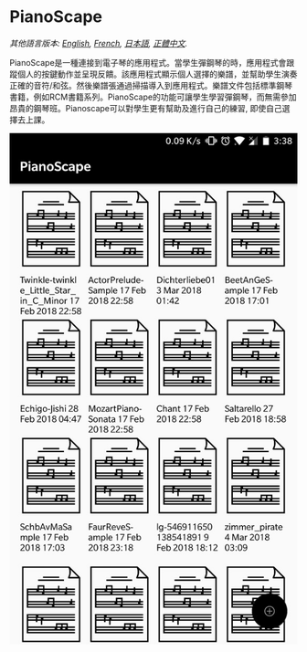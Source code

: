 # PianoScape

*其他語言版本: [English](README.en.md), [French](README.fr.md), [日本語](README.ja.md), [正體中文](README.zh-hant.md).*

PianoScape是一種連接到電子琴的應用程式。當學生彈鋼琴的時，應用程式會跟蹤個人的按鍵動作並呈現反饋。該應用程式顯示個人選擇的樂譜，並幫助學生演奏正確的音符/和弦。然後樂譜張通過掃描導入到應用程式。樂譜文件包括標準鋼琴書籍，例如RCM書籍系列。PianoScape的功能可讓學生學習彈鋼琴，而無需參加昂貴的鋼琴班。Pianoscape可以對學生更有幫助及進行自己的練習, 即使自己選擇去上課。

![Alt text](/Images/PianoScape.jpg?)